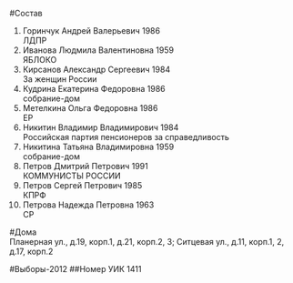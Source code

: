 #Состав
1. Горинчук Андрей Валерьевич 1986   
    ЛДПР
2. Иванова Людмила Валентиновна 1959   
    ЯБЛОКО
3. Кирсанов Александр Сергеевич 1984   
    За женщин России
4. Кудрина Екатерина Федоровна 1986   
    собрание-дом
5. Метелкина Ольга Федоровна 1986   
    ЕР
6. Никитин Владимир Владимирович 1984   
    Российская партия пенсионеров за справедливость
7. Никитина Татьяна Владимировна 1959   
    собрание-дом
8. Петров Дмитрий Петрович 1991   
    КОММУНИСТЫ РОССИИ
9. Петров Сергей Петрович 1985   
    КПРФ
10. Петрова Надежда Петровна 1963   
    СР

#Дома  
Планерная ул., д.19, корп.1, д.21, корп.2, 3; Ситцевая ул., д.11, корп.1, 2, д.17, корп.2

#Выборы-2012
##Номер УИК
1411
